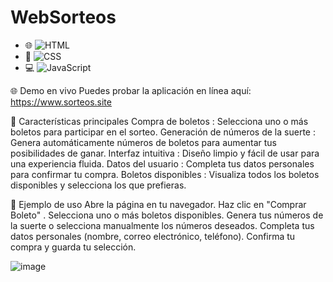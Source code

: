 # WebSorteos

- 🌐 ![HTML](https://img.shields.io/badge/HTML5-E34F26?style=for-the-badge&logo=html5&logoColor=white)
- 🎨 ![CSS](https://img.shields.io/badge/CSS3-1572B6?style=for-the-badge&logo=css3&logoColor=white)
- 💻 ![JavaScript](https://img.shields.io/badge/JavaScript-F7DF1E?style=for-the-badge&logo=javascript&logoColor=black)


🌐 Demo en vivo
Puedes probar la aplicación en línea aquí: https://www.sorteos.site

🌟 Características principales
Compra de boletos : Selecciona uno o más boletos para participar en el sorteo.
Generación de números de la suerte : Genera automáticamente números de boletos para aumentar tus posibilidades de ganar.
Interfaz intuitiva : Diseño limpio y fácil de usar para una experiencia fluida.
Datos del usuario : Completa tus datos personales para confirmar tu compra.
Boletos disponibles : Visualiza todos los boletos disponibles y selecciona los que prefieras.

📝 Ejemplo de uso
Abre la página en tu navegador.
Haz clic en "Comprar Boleto" .
Selecciona uno o más boletos disponibles.
Genera tus números de la suerte o selecciona manualmente los números deseados.
Completa tus datos personales (nombre, correo electrónico, teléfono).
Confirma tu compra y guarda tu selección.


![image](https://github.com/user-attachments/assets/1a7389dd-3e2e-4f57-9c56-ce6d8a5e766f)
